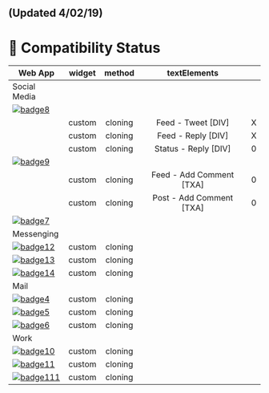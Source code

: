 ## (Updated 4/02/19)

# 🎉 Compatibility Status

|             Web App                             | widget | method  | textElements              |     |
|-------------------------------------------------|:------:|:-------:|:-------------------------:|:---:| 
| Social Media                                    |        |         |                           |     |
| [![badge8]](https://twitter.com)                |        |         |                           |     |
|                                                 | custom | cloning | Feed - Tweet [DIV]        |  X  |
|                                                 | custom | cloning | Feed - Reply [DIV]        |  X  |
|                                                 | custom | cloning | Status - Reply [DIV]      |  0  |
| [![badge9]](https://instagram.com)              |        |         |                           |     |
|                                                 | custom | cloning | Feed - Add Comment [TXA]  |  0  |
|                                                 | custom | cloning | Post - Add Comment [TXA]  |  0  |
| [![badge7]](https://facebook.com)               |        |         |                           |     |
| Messenging                                      |        |         |                           |     |
| [![badge12]](https://web.telegram.org)          | custom | cloning |                           |     |
| [![badge13]](https://web.whatsapp.google.com)   | custom | cloning |                           |     |
| [![badge14]](https://messenger.com)             | custom | cloning |                           |     |
| Mail                                            |        |         |                           |     |
| [![badge4]](https://mail.google.com)            | custom | cloning |                           |     |
| [![badge5]](https://mail.yahoo.com)             | custom | cloning |                           |     |
| [![badge6]](https://outlook.live.com)           | custom | cloning |                           |     |
| Work                                            |        |         |                           |     |
| [![badge10]](https://slack.org)                 | custom | cloning |                           |     |
| [![badge11]](https://meet.google.com)           | custom | cloning |                           |     |
| [![badge111]](https://meet.google.com)          | custom | cloning |                           |     |

[badge8]: https://img.shields.io/badge/twitter.com-supported-green.svg
[badge9]: https://img.shields.io/badge/instagram.com-supported-green.svg
[badge7]: https://img.shields.io/badge/facebook.com-in%20progress-red.svg

[badge12]: https://img.shields.io/badge/telegram.com-supported-green.svg
[badge13]: https://img.shields.io/badge/whatsapp.com-supported-green.svg
[badge14]: https://img.shields.io/badge/messenger.com-supported-green.svg

[badge0]: https://img.shields.io/badge/single--tab-in%20progress-red.svg

[badge1]: https://img.shields.io/badge/single--tab-supported-green.svg

[badge2]: https://img.shields.io/badge/multi--tabs-in--progress-red.svg

[badge3]: https://img.shields.io/badge/multi--tabs-supported-green.svg

[badge4]: https://img.shields.io/badge/mail.google.com-supported-green.svg

[badge5]: https://img.shields.io/badge/mail.yahoo.com-supported-green.svg

[badge6]: https://img.shields.io/badge/outlook.live.com-supported-green.svg





[badge10]: https://img.shields.io/badge/slack.com-supported-green.svg

[badge11]: https://img.shields.io/badge/meet.google.com-supported-green.svg

[badge111]: https://img.shields.io/badge/teams.microsoft.com-supported-green.svg



